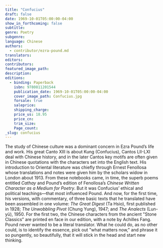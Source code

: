 ```yaml
---
title: "Confucius"
draft: false
date: 1969-10-01T05:00:00-04:00
show_in_forthcoming: false
subtitle:
genre: Poetry
subgenre:
language: Chinese
authors:
  - contributor/ezra-pound.md
translators:
editors:
contributors:
featured_image_path:
description:
editions:
  - binding: Paperback
    isbn: 9780811201544
    publication_date: 1969-10-01T05:00:00-04:00
    cover_image_path: Confucius.jpg
    forsale: true
    saleprice:
    shipping_charge:
    price_us: 18.95
    price_cn:
    trim_size:
    Page_count:
_slug: confucius
---
```


The study of Chinese culture was a dominant concern in Ezra Pound’s life and work. His great Canto XIII is about Kung (Confucius), Cantos LII-LXI deal with Chinese history, and in the later Cantos key motifs are often given in Chinese quotations with the characters set into the English text. His introduction to Oriental literature was chiefly through Ernest Fenollosa whose translations and notes were given him by the scholars widow in London about 1913. From these notebooks came, in time, the superb poems entitled _Cathay_ and Pound’s edition of Fenollosa’s _Chinese Written Character as a Medium for Poetry_. But it was Confucius’ ethical and political teachings––that most influenced Pound. And now, for the first time, his versions, with commentary, of three basic texts that he translated have been assembled in one volume: _The Great Digest_ (Ta Hsio), first published in 1928; _The Unwobbling Pivot_ (Chung Yung), 1947; and _The Analects_ (Lun-yü), 1950. For the first two, the Chinese characters from the ancient "Stone Classics” are printed en face in our edition, with a note by Achilles Fang. Pound never wanted to be a literal translator. What he could do, as no other could, is to identify the essence, pick out "what matters now," and phrase it so pungently, so beautifully, that it will stick in the head and start new thinking.

